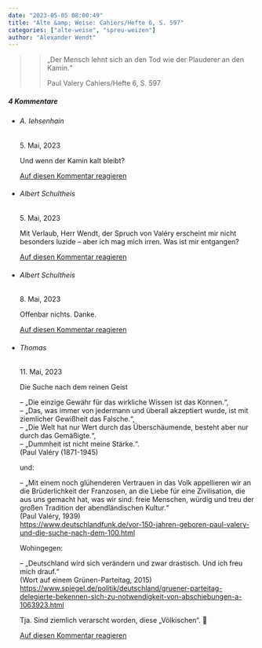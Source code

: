 ```yaml
---
date: "2023-05-05 08:00:49"
title: "Alte &amp; Weise: Cahiers/Hefte 6, S. 597"
categories: ["alte-weise", "spreu-weizen"]
author: "Alexander Wendt"
---
```


>> „Der Mensch lehnt sich an den Tod wie der Plauderer an den Kamin.“
>> 
>> Paul Valery
>> Cahiers/Hefte 6, S. 597

<!--more-->
<h5 class="comments-h">
4 Kommentare </h5>
<ul class="commentlist">
<li class="comment even thread-even depth-1 clearfix" id="li-comment-119598">
<h6 class="author">A. Iehsenhain</h6> <span class="date">5. Mai, 2023</span>



Und wenn der Kamin kalt bleibt?

<a rel="nofollow" class="comment-reply-link" href="#comment-119598" data-commentid="119598" data-postid="17188" data-belowelement="comment-119598" data-respondelement="respond" data-replyto="Antworte auf A. Iehsenhain" aria-label="Antworte auf A. Iehsenhain">Auf diesen Kommentar reagieren</a> 


</li>
<li class="comment odd alt thread-odd thread-alt depth-1 clearfix" id="li-comment-119600">
<h6 class="author">Albert Schultheis</h6> <span class="date">5. Mai, 2023</span>



Mit Verlaub, Herr Wendt, der Spruch von Valéry erscheint mir nicht besonders luzide &#8211; aber ich mag mich irren. Was ist mir entgangen?

<a rel="nofollow" class="comment-reply-link" href="#comment-119600" data-commentid="119600" data-postid="17188" data-belowelement="comment-119600" data-respondelement="respond" data-replyto="Antworte auf Albert Schultheis" aria-label="Antworte auf Albert Schultheis">Auf diesen Kommentar reagieren</a> 


</li>
<li class="comment even thread-even depth-1 clearfix" id="li-comment-119621">
<h6 class="author">Albert Schultheis</h6> <span class="date">8. Mai, 2023</span>



Offenbar nichts. Danke.

<a rel="nofollow" class="comment-reply-link" href="#comment-119621" data-commentid="119621" data-postid="17188" data-belowelement="comment-119621" data-respondelement="respond" data-replyto="Antworte auf Albert Schultheis" aria-label="Antworte auf Albert Schultheis">Auf diesen Kommentar reagieren</a> 


</li>
<li class="comment odd alt thread-odd thread-alt depth-1 clearfix" id="li-comment-119628">
<h6 class="author">Thomas</h6> <span class="date">11. Mai, 2023</span>



Die Suche nach dem reinen Geist

&#8211; „Die einzige Gewähr für das wirkliche Wissen ist das Können.“,<br>
&#8211; „Das, was immer von jedermann und überall akzeptiert wurde, ist mit ziemlicher Gewißheit das Falsche.“,<br>
&#8211; „Die Welt hat nur Wert durch das Überschäumende, besteht aber nur durch das Gemäßigte.“,<br>
&#8211; „Dummheit ist nicht meine Stärke.“.<br>
(Paul Valéry (1871-1945)

und:

&#8211; „Mit einem noch glühenderen Vertrauen in das Volk appellieren wir an die Brüderlichkeit der Franzosen, an die Liebe für eine Zivilisation, die aus uns gemacht hat, was wir sind: freie Menschen, würdig und treu der großen Tradition der abendländischen Kultur.“<br>
(Paul Valéry, 1939)<br>
<a href="https://www.deutschlandfunk.de/vor-150-jahren-geboren-paul-valery-und-die-suche-nach-dem-100.html" rel="nofollow ugc">https://www.deutschlandfunk.de/vor-150-jahren-geboren-paul-valery-und-die-suche-nach-dem-100.html</a>

Wohingegen:

&#8211; „Deutschland wird sich verändern und zwar drastisch. Und ich freu mich drauf.“<br>
(Wort auf einem Grünen-Parteitag, 2015)<br>
<a href="https://www.spiegel.de/politik/deutschland/gruener-parteitag-delegierte-bekennen-sich-zu-notwendigkeit-von-abschiebungen-a-1063923.html" rel="nofollow ugc">https://www.spiegel.de/politik/deutschland/gruener-parteitag-delegierte-bekennen-sich-zu-notwendigkeit-von-abschiebungen-a-1063923.html</a>

Tja. Sind ziemlich verarscht worden, diese „Völkischen“. 🙂

<a rel="nofollow" class="comment-reply-link" href="#comment-119628" data-commentid="119628" data-postid="17188" data-belowelement="comment-119628" data-respondelement="respond" data-replyto="Antworte auf Thomas" aria-label="Antworte auf Thomas">Auf diesen Kommentar reagieren</a> 


</li>
</ul>
